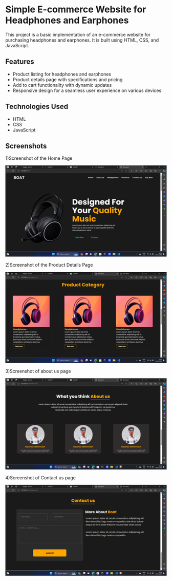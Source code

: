 # Simple E-commerce Website for Headphones and Earphones

This project is a basic implementation of an e-commerce website for purchasing headphones and earphones. It is built using HTML, CSS, and JavaScript.

## Features

- Product listing for headphones and earphones
- Product details page with specifications and pricing
- Add to cart functionality with dynamic updates
- Responsive design for a seamless user experience on various devices

## Technologies Used

- HTML
- CSS
- JavaScript



## Screenshots

1)Screenshot of the Home Page

![!\[Alt text\](image-1.png)](image.png)

2)Screenshot of the Product Details Page

![Alt text](image-1.png)

3)Screenshot of about us page

![Alt text](image-2.png)

4)Screenshot of Contact us page

![Alt text](image-3.png)










